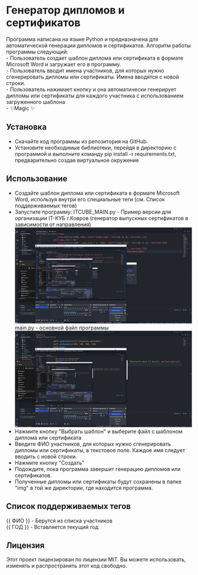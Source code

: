 # Генератор дипломов и сертификатов

Программа написана на языке Python и предназначена для автоматической генерации дипломов и сертификатов. 
Алгоритм работы программы следующий:<br>
    - Пользователь создает шаблон диплома или сертификата в формате Microsoft Word и загружает его в программу. <br>
    - Пользователь вводит имена участников, для которых нужно сгенерировать дипломы или сертификаты. Имена вводятся с новой строки.<br>
    - Пользователь нажимает кнопку  и она автоматически генерирует дипломы или сертификаты для каждого участника с использованием загруженного шаблона<br>
    - ✨Magic ✨<br>

## Установка
- Скачайте код программы из репозитория на GitHub.
- Установите необходимые библиотеки, перейдя в директорию с программой и выполните команду pip install -r requirements.txt, предварительно создав виртуальное окружение

## Использование
- Создайте шаблон диплома или сертификата в формате Microsoft Word, используя внутри его специальные теги (см. Список поддерживаемых тегов)
- Запустите программу:
ITCUBE_MAIN.py - Пример версии для организации IT-КУБ г.Ковров (генератор выпускных сертификатов в зависимости от направления)<br>
![image](https://github.com/Cimer17/Generator_diplom/blob/master/example/cube.gif)
main.py - основной файл программы<br>
![image](https://github.com/Cimer17/Generator_diplom/blob/master/example/program.gif)
- Нажмите кнопку "Выбрать шаблон" и выберите файл с шаблоном диплома или сертификата
- Введите ФИО участников, для которых нужно сгенерировать дипломы или сертификаты, в текстовое поле. Каждое имя следует вводить с новой строки.
- Нажмите кнопку "Создать"
- Подождите, пока программа завершит генерацию дипломов или сертификатов.
- Полученные дипломы или сертификаты будут сохранены в папке "img" в той же директории, где находится программа.

## Список поддерживаемых тегов
{{ ФИО }} - Берутся из списка участников<br>
{{ ГОД }} - Вставляется текущий год<br>

## Лицензия
Этот проект лицензирован по лицензии MIT. Вы можете использовать, изменять и распространять этот код свободно.

